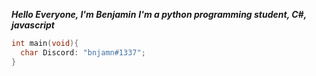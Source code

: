 ___***Hello Everyone, I'm Benjamin***___
___***I'm a python programming student, C#, javascript***___

```c
int main(void){
  char Discord: "bnjamn#1337";
}
```
